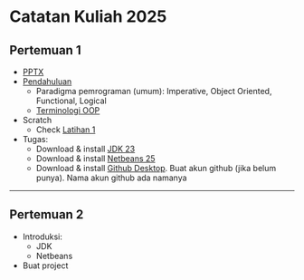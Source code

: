 # Catatan Kuliah 2025

## Pertemuan 1
- [PPTX](pptx/pbo-pertemuan-1.pptx)
- [Pendahuluan](01-pendahuluan.md)
  - Paradigma pemrograman (umum): Imperative, Object Oriented, Functional, Logical
  - [Terminologi OOP](terminologi-penting.md)
- Scratch
  - Check [Latihan 1](latihan/latihan-01.md)
- Tugas:
  - Download & install [JDK 23](https://www.oracle.com/id/java/technologies/downloads/#jdk23-windows)
  - Download & install [Netbeans 25](https://dlcdn.apache.org/netbeans/netbeans-installers/25/Apache-NetBeans-25-bin-windows-x64.exe)
  - Download & install [Github Desktop](https://desktop.github.com/download/). Buat akun github (jika belum punya). Nama akun github ada namanya

---

## Pertemuan 2
- Introduksi:
  - JDK
  - Netbeans
- Buat project